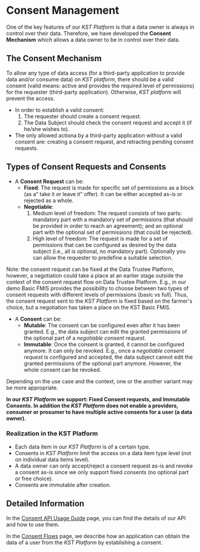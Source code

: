 # Consent Management

One of the key features of our  _KST Platform_  is that a data owner is always in control over their data. Therefore, we have developed the **Consent Mechanism**  which allows a data owner to be in control over their data.

## The Consent Mechanism

To allow any type of data access (for a third-party application  to provide data and/or consume data) on  _KST platform_, there should be a valid consent (valid means: active and provides the required level of permissions) for the requester (third-party application). Otherwise,  _KST platform_  will prevent the access.

- In order to establish a valid consent:
  1. The requester should create a consent request.
  2. The Data Subject should check the consent request and accept it (if he/she wishes to).
- The only allowed actiona by a third-party application without a valid consent are: creating a consent request, and retracting pending consent requests.

## Types of Consent Requests and Consents

- A  **Consent Request**  can be:
  - **Fixed**: The request is made for specific set of permissions as a block (as a” take it or leave it” offer). It can be either accepted as-is or rejected as a whole.
  - **Negotiable**:
    1. Medium level of freedom: The request consists of two parts: mandatory part with a mandatory set of permissions (that should be provided in order to reach an agreement); and an optional part with the optional set of permissions (that could be rejected).
    2. High level of freedom: The request is made for a set of permissions that can be configured as desired by the data subject (i.e., all is optional, no mandatory part). Optionally you can allow the requester to predefine a suitable selection.

Note: the consent request can be fixed at the Data Trustee Platform, however, a negotiation could take a place at an earlier stage outside the context of the consent request flow on Data Trustee Platform. E.g., in our demo Basic FMIS provides the possibility to choose between two types of consent requests with different levels of permissions (basic vs full). Thus, the consent request sent to the  _KST Platform_  is fixed based on the farmer's choice, but a negotiation has taken a place on the KST Basic FMIS.

- A  **Consent** can be:
  - **Mutable**: The consent can be configured even after it has been granted. E.g., the data subject can edit the granted permissions of the optional part of a _negotiable consent request_.
  - **Immutable**: Once the consent is granted, it cannot be configured anymore. It can only be revoked. E.g., once a  _negotiable consent request_  is configured and accepted, the data subject cannot edit the granted permissions of the optional part anymore. However, the whole consent can be revoked.

Depending on the use case and the context, one or the another variant may be more appropriate.

**In our _KST Platform_  we support: Fixed Consent requests, and Immutable Consents. In addition the _KST Platform_ does not enable a providers, consumer or prosumer to have multiple active consents for a user (a data owner).**

### Realization in the KST Platform

- Each data item in our  _KST Platform_  is of a certain type.
- Consents in  _KST Platform_  limit the access on a data item type level (not on individual data items level).
- A data owner can only accept/reject a consent request as-is and revoke a consent as-is since we only support  fixed consents (no optional part or free choice).
- Consents are immutable after creation.

## Detailed Information

In the  [Consent API Usage Guide](</docs/Konzeption und Umsetzung/Beispielhafte Implementierung DTH-Plattform/Architecture Document/Quality Concepts/Security/Consent Management/Consent API Usage Guide/>)  page, you can find the details of our API and how to use them.

In the  [Consent Flows](</docs/Konzeption und Umsetzung/Beispielhafte Implementierung DTH-Plattform/Architecture Document/Quality Concepts/Security/Consent Management/Consent Flows/>)  page, we describe how an application can obtain the data of a user from the  _KST Platform_  by establishing a consent.
